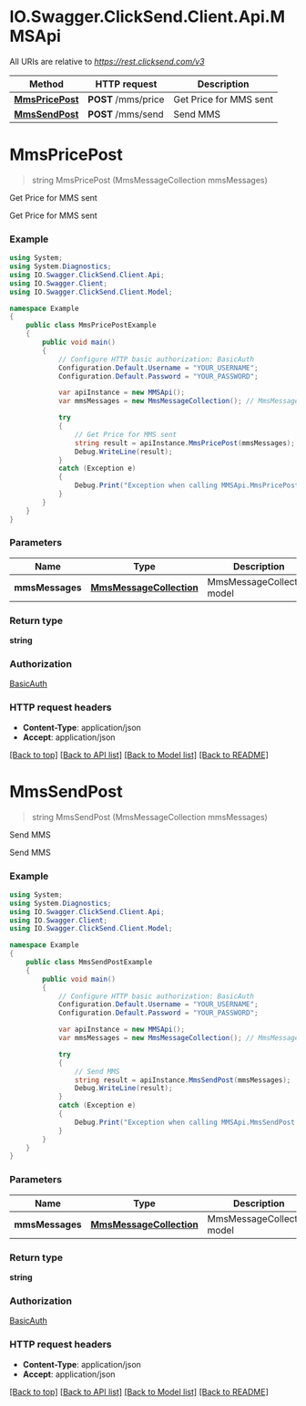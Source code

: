 # IO.Swagger.ClickSend.Client.Api.MMSApi

All URIs are relative to *https://rest.clicksend.com/v3*

Method | HTTP request | Description
------------- | ------------- | -------------
[**MmsPricePost**](MMSApi.md#mmspricepost) | **POST** /mms/price | Get Price for MMS sent
[**MmsSendPost**](MMSApi.md#mmssendpost) | **POST** /mms/send | Send MMS


<a name="mmspricepost"></a>
# **MmsPricePost**
> string MmsPricePost (MmsMessageCollection mmsMessages)

Get Price for MMS sent

Get Price for MMS sent

### Example
```csharp
using System;
using System.Diagnostics;
using IO.Swagger.ClickSend.Client.Api;
using IO.Swagger.Client;
using IO.Swagger.ClickSend.Client.Model;

namespace Example
{
    public class MmsPricePostExample
    {
        public void main()
        {
            // Configure HTTP basic authorization: BasicAuth
            Configuration.Default.Username = "YOUR_USERNAME";
            Configuration.Default.Password = "YOUR_PASSWORD";

            var apiInstance = new MMSApi();
            var mmsMessages = new MmsMessageCollection(); // MmsMessageCollection | MmsMessageCollection model

            try
            {
                // Get Price for MMS sent
                string result = apiInstance.MmsPricePost(mmsMessages);
                Debug.WriteLine(result);
            }
            catch (Exception e)
            {
                Debug.Print("Exception when calling MMSApi.MmsPricePost: " + e.Message );
            }
        }
    }
}
```

### Parameters

Name | Type | Description  | Notes
------------- | ------------- | ------------- | -------------
 **mmsMessages** | [**MmsMessageCollection**](MmsMessageCollection.md)| MmsMessageCollection model | 

### Return type

**string**

### Authorization

[BasicAuth](../README.md#BasicAuth)

### HTTP request headers

 - **Content-Type**: application/json
 - **Accept**: application/json

[[Back to top]](#) [[Back to API list]](../README.md#documentation-for-api-endpoints) [[Back to Model list]](../README.md#documentation-for-models) [[Back to README]](../README.md)

<a name="mmssendpost"></a>
# **MmsSendPost**
> string MmsSendPost (MmsMessageCollection mmsMessages)

Send MMS

Send MMS

### Example
```csharp
using System;
using System.Diagnostics;
using IO.Swagger.ClickSend.Client.Api;
using IO.Swagger.Client;
using IO.Swagger.ClickSend.Client.Model;

namespace Example
{
    public class MmsSendPostExample
    {
        public void main()
        {
            // Configure HTTP basic authorization: BasicAuth
            Configuration.Default.Username = "YOUR_USERNAME";
            Configuration.Default.Password = "YOUR_PASSWORD";

            var apiInstance = new MMSApi();
            var mmsMessages = new MmsMessageCollection(); // MmsMessageCollection | MmsMessageCollection model

            try
            {
                // Send MMS
                string result = apiInstance.MmsSendPost(mmsMessages);
                Debug.WriteLine(result);
            }
            catch (Exception e)
            {
                Debug.Print("Exception when calling MMSApi.MmsSendPost: " + e.Message );
            }
        }
    }
}
```

### Parameters

Name | Type | Description  | Notes
------------- | ------------- | ------------- | -------------
 **mmsMessages** | [**MmsMessageCollection**](MmsMessageCollection.md)| MmsMessageCollection model | 

### Return type

**string**

### Authorization

[BasicAuth](../README.md#BasicAuth)

### HTTP request headers

 - **Content-Type**: application/json
 - **Accept**: application/json

[[Back to top]](#) [[Back to API list]](../README.md#documentation-for-api-endpoints) [[Back to Model list]](../README.md#documentation-for-models) [[Back to README]](../README.md)

